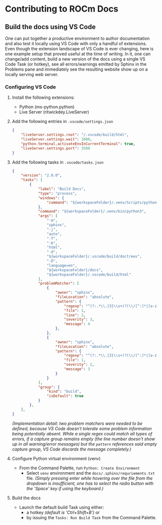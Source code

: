 # Contributing to ROCm Docs

## Build the docs using VS Code

One can put together a productive environment to author documentation and also test it locally using VS Code with only a handful of extensions. Even though the extension landscape of VS Code is ever changing, here is one example setup that proved useful at the time of writing. In it, one can change/add content, build a new version of the docs using a single VS Code Task (or hotkey), see all errors/warnings emitted by Sphinx in the Problems pane and immediately see the resulting website show up on a locally serving web server.

### Configuring VS Code

1. Install the following extensions:

   - Python (ms-python.python)
   - Live Server (ritwickdey.LiveServer)

2. Add the following entries in `.vscode/settings.json`

    ```json
    {
    	"liveServer.settings.root": "/.vscode/build/html",
    	"liveServer.settings.wait": 1000,
    	"python.terminal.activateEnvInCurrentTerminal": true,
    	"liveServer.settings.port": 3500
    }
    ```

3. Add the following tasks in `.vscode/tasks.json`

    ```json
    {
    	"version": "2.0.0",
    	"tasks": [
    		{
    			"label": "Build Docs",
    			"type": "process",
    			"windows": {
    				"command": "${workspaceFolder}/.venv/Scripts/python.exe"
    			},
    			"command": "${workspaceFolder}/.venv/bin/python3",
    			"args": [
    				"-m",
    				"sphinx",
    				"-j",
    				"auto",
    				"-T",
    				"-b",
    				"html",
    				"-d",
    				"${workspaceFolder}/.vscode/build/doctrees",
    				"-D",
    				"language=en",
    				"${workspaceFolder}/docs",
    				"${workspaceFolder}/.vscode/build/html"
    			],
    			"problemMatcher": [
    				{
    					"owner": "sphinx",
    					"fileLocation": "absolute",
    					"pattern": {
    						"regexp": "^(?:.*\\.{3}\\s+)?(\\/[^:]*|[a-zA-Z]:\\\\[^:]*):(\\d+):\\s+(WARNING|ERROR):\\s+(.*)$",
    						"file": 1,
    						"line": 2,
    						"severity": 3,
    						"message": 4
    					},
    				},
    				{
    					"owner": "sphinx",
    					"fileLocation": "absolute",
    					"pattern": {
    						"regexp": "^(?:.*\\.{3}\\s+)?(\\/[^:]*|[a-zA-Z]:\\\\[^:]*):{1,2}\\s+(WARNING|ERROR):\\s+(.*)$",
    						"file": 1,
    						"severity": 2,
    						"message": 3
    					}
    				}
    			],
    			"group": {
    				"kind": "build",
    				"isDefault": true
    			}
    		},
    	],
    }
    ```

    _(Implementation detail: two problem matchers were needed to be defined, because VS Code doesn't tolerate some problem information being potentially absent. While a single regex could match all types of errors, if a capture group remains empty (the line number doesn't show up in all warning/error messages) but the `pattern` references said empty capture group, VS Code discards the message completely.)_

4. Configure Python virtual environment (venv)

    - From the Command Palette, run `Python: Create Environment`
      - Select `venv` environment and the `docs/.sphinx/requriements.txt` file. _(Simply pressing enter while hovering over the file from the dropdown is insufficient, one has to select the radio button with the 'Space' key if using the keyboard.)_

5. Build the docs

    - Launch the default build Task using either:
      - a hotkey _(default is 'Ctrl+Shift+B')_ or
      - by issuing the `Tasks: Run Build Task` from the Command Palette.
